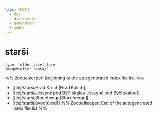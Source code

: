 ```yaml
---
tags: [MOC]
  - dej
  - dej/starší
  - generated
  - index
---
```

# starší
```ccard
type: folder_brief_live
imagePrefix: 'data/'
```
%% Zoottelkeeper: Beginning of the autogenerated index file list  %%
-  [[dej/starší/Hrad Kalich|Hrad Kalich]]
-  [[dej/starší/Jeskyně pod Býčí skálou|Jeskyně pod Býčí skálou]]
-  [[dej/starší/Stonehenge|Stonehenge]]
-  [[dej/starší/úvod|úvod]]
%% Zoottelkeeper: End of the autogenerated index file list  %%
